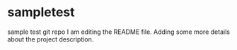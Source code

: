 # sampletest
sample test git repo
I am editing the README file. Adding some more details about the project description.

